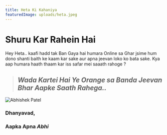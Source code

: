 ```yaml
---
title: Heta Ki Kahaniya
featuredImage: uploads/heta.jpeg
---
```

# Shuru Kar Rahein Hai

Hey Heta.. kaafi hadd tak Ban Gaya hai humara Online sa Ghar jsime hum dono shanti baith ke kaam kar sake aur apna jeevan loko ko bata sake. Kya aap humara haath thaam kar iss safar mei saaath rahoge ?





> ##  *Wada Kartei Hai Ye Orange sa Banda Jeevan Bhar Aapke Saath Rahega..*



![Abhishek Patel](uploads/abhi.jpg "Prem")

### Dhanyavad,

### Aapka Apna *Abhi*